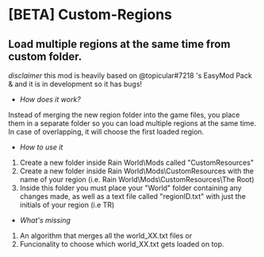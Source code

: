 # [BETA] Custom-Regions

## Load multiple regions at the same time from custom folder.

*disclaimer* this mod is heavily based on @topicular#7218 's EasyMod Pack & and it is in development so it has bugs!

* *How does it work?*

Instead of merging the new region folder into the game files, you place them in a separate folder so you can load multiple regions at the same time. In case of overlapping, it will choose the first loaded region.

* *How to use it*
1) Create a new folder inside Rain World\Mods called "CustomResources"
2) Create a new folder inside Rain World\Mods\CustomResources with the name of your region (i.e. Rain World\Mods\CustomResources\The Root)
3) Inside this folder you must place your "World" folder containing any changes made, as well as a text file called "regionID.txt" with just the initials of your region (i.e TR)

* *What's missing*
1) An algorithm that merges all the world_XX.txt files or
2) Funcionality to choose which world_XX.txt gets loaded on top.
